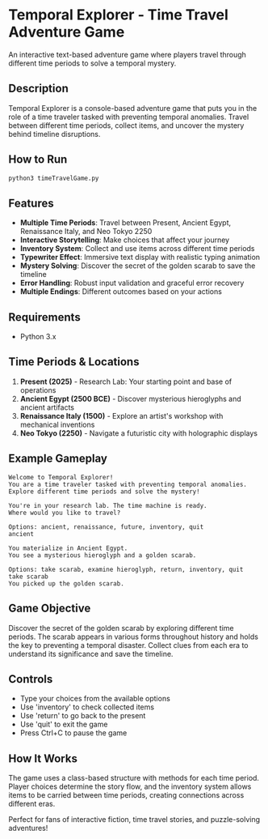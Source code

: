 # Temporal Explorer - Time Travel Adventure Game

An interactive text-based adventure game where players travel through different time periods to solve a temporal mystery.

## Description

Temporal Explorer is a console-based adventure game that puts you in the role of a time traveler tasked with preventing temporal anomalies. Travel between different time periods, collect items, and uncover the mystery behind timeline disruptions.

## How to Run

```bash
python3 timeTravelGame.py
```

## Features

- **Multiple Time Periods**: Travel between Present, Ancient Egypt, Renaissance Italy, and Neo Tokyo 2250
- **Interactive Storytelling**: Make choices that affect your journey
- **Inventory System**: Collect and use items across different time periods
- **Typewriter Effect**: Immersive text display with realistic typing animation
- **Mystery Solving**: Discover the secret of the golden scarab to save the timeline
- **Error Handling**: Robust input validation and graceful error recovery
- **Multiple Endings**: Different outcomes based on your actions

## Requirements

- Python 3.x

## Time Periods & Locations

1. **Present (2025)** - Research Lab: Your starting point and base of operations
2. **Ancient Egypt (2500 BCE)** - Discover mysterious hieroglyphs and ancient artifacts
3. **Renaissance Italy (1500)** - Explore an artist's workshop with mechanical inventions
4. **Neo Tokyo (2250)** - Navigate a futuristic city with holographic displays

## Example Gameplay

```
Welcome to Temporal Explorer!
You are a time traveler tasked with preventing temporal anomalies.
Explore different time periods and solve the mystery!

You're in your research lab. The time machine is ready.
Where would you like to travel?

Options: ancient, renaissance, future, inventory, quit
ancient

You materialize in Ancient Egypt.
You see a mysterious hieroglyph and a golden scarab.

Options: take scarab, examine hieroglyph, return, inventory, quit
take scarab
You picked up the golden scarab.
```

## Game Objective

Discover the secret of the golden scarab by exploring different time periods. The scarab appears in various forms throughout history and holds the key to preventing a temporal disaster. Collect clues from each era to understand its significance and save the timeline.

## Controls

- Type your choices from the available options
- Use 'inventory' to check collected items
- Use 'return' to go back to the present
- Use 'quit' to exit the game
- Press Ctrl+C to pause the game

## How It Works

The game uses a class-based structure with methods for each time period. Player choices determine the story flow, and the inventory system allows items to be carried between time periods, creating connections across different eras.

Perfect for fans of interactive fiction, time travel stories, and puzzle-solving adventures!